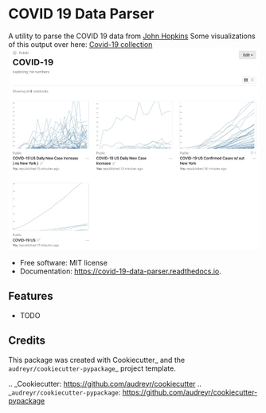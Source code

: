 # COVID 19 Data Parser


A utility to parse the COVID 19 data from [John Hopkins](https://github.com/CSSEGISandData/COVID-19)
Some visualizations of this output over here:
<a href="https://observablehq.com/collection/@jsheffie/covid-19">Covid-19 collection</a>
<a href="https://observablehq.com/collection/@jsheffie/covid-19"><img src="images/Screen_Sheet_d3_charts.png"></a>

* Free software: MIT license
* Documentation: https://covid-19-data-parser.readthedocs.io.


Features
--------

* TODO

Credits
-------

This package was created with Cookiecutter_ and the `audreyr/cookiecutter-pypackage`_ project template.

.. _Cookiecutter: https://github.com/audreyr/cookiecutter
.. _`audreyr/cookiecutter-pypackage`: https://github.com/audreyr/cookiecutter-pypackage
